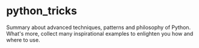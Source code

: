 # python_tricks
Summary about advanced techniques, patterns and philosophy of Python. What's more, collect many inspirational examples to enlighten you how and where to use.
